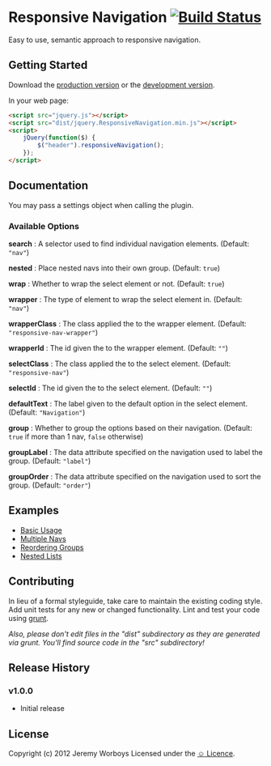 # Responsive Navigation [![Build Status](https://secure.travis-ci.org/jeremyworboys/jquery.responsiveNavigation.png?branch=master)](http://travis-ci.org/jeremyworboys/jquery.responsiveNavigation)

Easy to use, semantic approach to responsive navigation.


## Getting Started
Download the [production version][min] or the [development version][max].

[min]: https://raw.github.com/jeremyworboys/jquery.ResponsiveNavigation/master/dist/jquery.ResponsiveNavigation.min.js
[max]: https://raw.github.com/jeremyworboys/jquery.ResponsiveNavigation/master/dist/jquery.ResponsiveNavigation.js

In your web page:

```html
<script src="jquery.js"></script>
<script src="dist/jquery.ResponsiveNavigation.min.js"></script>
<script>
    jQuery(function($) {
        $("header").responsiveNavigation();
    });
</script>
```


## Documentation
You may pass a settings object when calling the plugin.


### Available Options

__search__
: A selector used to find individual navigation elements. (Default: `"nav"`)

__nested__
: Place nested navs into their own group. (Default: `true`)

__wrap__
: Whether to wrap the select element or not. (Default: `true`)

__wrapper__
: The type of element to wrap the select element in. (Default: `"nav"`)

__wrapperClass__
: The class applied the to the wrapper element. (Default: `"responsive-nav-wrapper"`)

__wrapperId__
: The id given the to the wrapper element. (Default: `""`)

__selectClass__
: The class applied the to the select element. (Default: `"responsive-nav"`)

__selectId__
: The id given the to the select element. (Default: `""`)

__defaultText__
: The label given to the default option in the select element. (Default: `"Navigation"`)

__group__
: Whether to group the options based on their navigation. (Default: `true` if more than 1 nav, `false` otherwise)

__groupLabel__
: The data attribute specified on the navigation used to label the group. (Default: `"label"`)

__groupOrder__
: The data attribute specified on the navigation used to sort the group. (Default: `"order"`)


## Examples
- [Basic Usage](https://github.com/jeremyworboys/jquery.responsiveNavigation/blob/master/examples/1.basic-usage.md)
- [Multiple Navs](https://github.com/jeremyworboys/jquery.ResponsiveNavigation/blob/master/examples/2.multiple-navs.md)
- [Reordering Groups](https://github.com/jeremyworboys/jquery.ResponsiveNavigation/blob/master/examples/3.reordering-groups.md)
- [Nested Lists](https://github.com/jeremyworboys/jquery.ResponsiveNavigation/blob/master/examples/4.nested-lists.md)


## Contributing
In lieu of a formal styleguide, take care to maintain the existing coding style. Add unit tests for any new or changed functionality. Lint and test your code using [grunt](https://github.com/cowboy/grunt).

_Also, please don't edit files in the "dist" subdirectory as they are generated via grunt. You'll find source code in the "src" subdirectory!_


## Release History

### v1.0.0
- Initial release


## License
Copyright (c) 2012 Jeremy Worboys
Licensed under the [☺ Licence](http://licence.visualidiot.com/).
